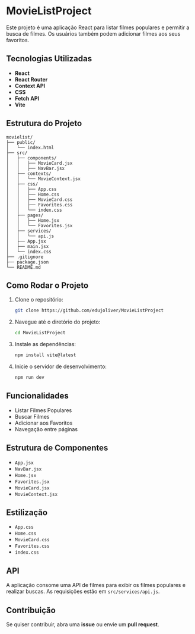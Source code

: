 # MovieListProject

Este projeto é uma aplicação React para listar filmes populares e permitir a busca de filmes. Os usuários também podem adicionar filmes aos seus favoritos.

## Tecnologias Utilizadas

- **React**
- **React Router**
- **Context API**
- **CSS**
- **Fetch API**
- **Vite**

## Estrutura do Projeto

```
movielist/
├── public/
│   └── index.html
├── src/
│   ├── components/
│   │   ├── MovieCard.jsx
│   │   ├── NavBar.jsx
│   ├── contexts/
│   │   └── MovieContext.jsx
│   ├── css/
│   │   ├── App.css
│   │   ├── Home.css
│   │   ├── MovieCard.css
│   │   ├── Favorites.css
│   │   └── index.css
│   ├── pages/
│   │   ├── Home.jsx
│   │   └── Favorites.jsx
│   ├── services/
│   │   └── api.js
│   ├── App.jsx
│   ├── main.jsx
│   └── index.css
├── .gitignore
├── package.json
└── README.md
```

## Como Rodar o Projeto

1. Clone o repositório:
   ```bash
   git clone https://github.com/edujoliver/MovieListProject
   ```
2. Navegue até o diretório do projeto:
   ```bash
   cd MovieListProject
   ```
3. Instale as dependências:
   ```bash
   npm install vite@latest
   ```
4. Inicie o servidor de desenvolvimento:
   ```bash
   npm run dev
   ```

## Funcionalidades

- Listar Filmes Populares
- Buscar Filmes
- Adicionar aos Favoritos
- Navegação entre páginas

## Estrutura de Componentes

- `App.jsx`
- `NavBar.jsx`
- `Home.jsx`
- `Favorites.jsx`
- `MovieCard.jsx`
- `MovieContext.jsx`

## Estilização

- `App.css`
- `Home.css`
- `MovieCard.css`
- `Favorites.css`
- `index.css`

## API

A aplicação consome uma API de filmes para exibir os filmes populares e realizar buscas. As requisições estão em `src/services/api.js`.

## Contribuição

Se quiser contribuir, abra uma **issue** ou envie um **pull request**.
